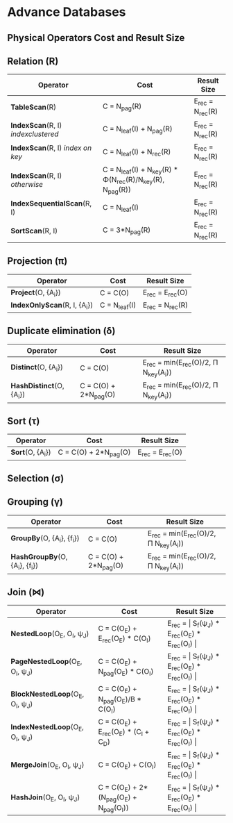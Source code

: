 # Advance Databases
## Physical Operators Cost and Result Size

Relation (R)
------------------

| Operator                             | Cost                   | Result Size                          |
|--------------------------------------|------------------------|--------------------------------------|
| **TableScan**(R)                     | C = N<sub>pag</sub>(R) | E<sub>rec</sub> = N<sub>rec</sub>(R) |
| **IndexScan**(R, I) _indexclustered_ | C = N<sub>leaf</sub>(I) + N<sub>pag</sub>(R) | E<sub>rec</sub> = N<sub>rec</sub>(R) |
| **IndexScan**(R, I) _index on key_   | C = N<sub>leaf</sub>(I) + N<sub>rec</sub>(R) | E<sub>rec</sub> = N<sub>rec</sub>(R) |
| **IndexScan**(R, I) _otherwise_      | C = N<sub>leaf</sub>(I) + N<sub>key</sub>(R) * Φ(N<sub>rec</sub>(R)/N<sub>key</sub>(R), N<sub>pag</sub>(R)) | E<sub>rec</sub> = N<sub>rec</sub>(R) |
| **IndexSequentialScan**(R, I)        | C = N<sub>leaf</sub>(I) | E<sub>rec</sub> = N<sub>rec</sub>(R) |
| **SortScan**(R, I)                   | C = 3*N<sub>pag</sub>(R) | E<sub>rec</sub> = N<sub>rec</sub>(R) |

Projection (π)
------------------

| Operator                                 | Cost                     | Result Size                           |
|------------------------------------------|--------------------------|---------------------------------------|
| **Project**(O, {A<sub>i</sub>})          | C = C(O)                 | E<sub>rec</sub> = E<sub>rec</sub>(O)  |
| **IndexOnlyScan**(R, I, {A<sub>i</sub>}) | C = N<sub>leaf</sub>(I)  | E<sub>rec</sub> = N<sub>rec</sub>(R)  |

Duplicate elimination (δ)
------------------

| Operator                      | Cost                            | Result Size                           |
|-------------------------------|---------------------------------|---------------------------------------|
| **Distinct**(O, {A<sub>i</sub>})  | C = C(O) | E<sub>rec</sub> = min(E<sub>rec</sub>(O)/2, Π N<sub>key</sub>(A<sub>i</sub>))  |
| **HashDistinct**(O, {A<sub>i</sub>})  | C = C(O) + 2*N<sub>pag</sub>(O) | E<sub>rec</sub> = min(E<sub>rec</sub>(O)/2, Π N<sub>key</sub>(A<sub>i</sub>))  |

Sort (τ)
------------------

| Operator                      | Cost                            | Result Size                           |
|-------------------------------|---------------------------------|---------------------------------------|
| **Sort**(O, {A<sub>i</sub>})  | C = C(O) + 2*N<sub>pag</sub>(O) | E<sub>rec</sub> = E<sub>rec</sub>(O)  |


Selection (σ)
------------------

Grouping (γ)
------------------

| Operator                      | Cost                            | Result Size                           |
|-------------------------------|---------------------------------|---------------------------------------|
| **GroupBy**(O, {A<sub>i</sub>}, {f<sub>i</sub>})  | C = C(O) | E<sub>rec</sub> = min(E<sub>rec</sub>(O)/2, Π N<sub>key</sub>(A<sub>i</sub>))  |
| **HashGroupBy**(O, {A<sub>i</sub>}, {f<sub>i</sub>})  | C = C(O) + 2*N<sub>pag</sub>(O) | E<sub>rec</sub> = min(E<sub>rec</sub>(O)/2, Π N<sub>key</sub>(A<sub>i</sub>))  |


Join (⋈)
------------------


| Operator                      | Cost                            | Result Size                           |
|-------------------------------|---------------------------------|---------------------------------------|
| **NestedLoop**(O<sub>E</sub>, O<sub>I</sub>, ψ<sub>J</sub>) | C = C(O<sub>E</sub>) + E<sub>rec</sub>(O<sub>E</sub>) * C(O<sub>I</sub>) | E<sub>rec</sub> = \| S<sub>f</sub>(ψ<sub>J</sub>) * E<sub>rec</sub>(O<sub>E</sub>) * E<sub>rec</sub>(O<sub>I</sub>) \| |
| **PageNestedLoop**(O<sub>E</sub>, O<sub>I</sub>, ψ<sub>J</sub>) | C = C(O<sub>E</sub>) + N<sub>pag</sub>(O<sub>E</sub>) * C(O<sub>I</sub>) | E<sub>rec</sub> = \| S<sub>f</sub>(ψ<sub>J</sub>) * E<sub>rec</sub>(O<sub>E</sub>) * E<sub>rec</sub>(O<sub>I</sub>) \| |
| **BlockNestedLoop**(O<sub>E</sub>, O<sub>I</sub>, ψ<sub>J</sub>) | C = C(O<sub>E</sub>) + N<sub>pag</sub>(O<sub>E</sub>)/B * C(O<sub>I</sub>) | E<sub>rec</sub> = \| S<sub>f</sub>(ψ<sub>J</sub>) * E<sub>rec</sub>(O<sub>E</sub>) * E<sub>rec</sub>(O<sub>I</sub>) \| |
| **IndexNestedLoop**(O<sub>E</sub>, O<sub>I</sub>, ψ<sub>J</sub>) | C = C(O<sub>E</sub>) + E<sub>rec</sub>(O<sub>E</sub>) * (C<sub>I</sub> + C<sub>D</sub>) | E<sub>rec</sub> = \| S<sub>f</sub>(ψ<sub>J</sub>) * E<sub>rec</sub>(O<sub>E</sub>) * E<sub>rec</sub>(O<sub>I</sub>) \| |
| **MergeJoin**(O<sub>E</sub>, O<sub>I</sub>, ψ<sub>J</sub>) | C = C(O<sub>E</sub>) + C(O<sub>I</sub>) | E<sub>rec</sub> = \| S<sub>f</sub>(ψ<sub>J</sub>) * E<sub>rec</sub>(O<sub>E</sub>) * E<sub>rec</sub>(O<sub>I</sub>) \| |
| **HashJoin**(O<sub>E</sub>, O<sub>I</sub>, ψ<sub>J</sub>) | C = C(O<sub>E</sub>) + 2*(N<sub>pag</sub>(O<sub>E</sub>) + N<sub>pag</sub>(O<sub>I</sub>)) | E<sub>rec</sub> = \| S<sub>f</sub>(ψ<sub>J</sub>) * E<sub>rec</sub>(O<sub>E</sub>) * E<sub>rec</sub>(O<sub>I</sub>) \| |


